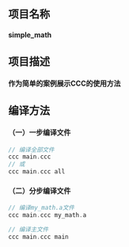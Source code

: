 ## 项目名称
#### simple_math

## 项目描述
#### 作为简单的案例展示CCC的使用方法

## 编译方法
#### （一）一步编译文件
```c
// 编译全部文件
ccc main.ccc
// 或
ccc main.ccc all
```
#### （二）分步编译文件
```c
// 编译my_math.a文件
ccc main.ccc my_math.a

// 编译主文件
ccc main.ccc main
```